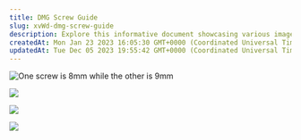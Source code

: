 ```yaml
---
title: DMG Screw Guide
slug: xvWd-dmg-screw-guide
description: Explore this informative document showcasing various images of screws in different sizes, a shell, and two PCBs. Gain valuable insights into the components and configurations, perfect for understanding their applications and usage.
createdAt: Mon Jan 23 2023 16:05:30 GMT+0000 (Coordinated Universal Time)
updatedAt: Tue Dec 05 2023 19:55:42 GMT+0000 (Coordinated Universal Time)
---
```


![One screw is 8mm while the other is 9mm](../../assets/vJ3E4FHNLauI3vrnyHF5Q_screws-large.png)

![](../../assets/7hQBaHxdkz0zhDYbqa3IF_shell-large.png)

![](../../assets/rWCNlvLdQhF0KF6aAK79p_pcb1-large.png)

![](../../assets/6AA0Q215ZmT5ef5KyYjdc_pcb2-large.png)

